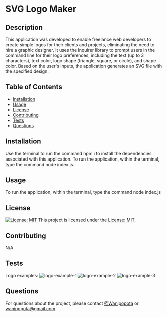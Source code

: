 # SVG Logo Maker
  
  ## Description
  This application was developed to enable freelance web developers to create simple logos for their clients and projects, eliminating the need to hire a graphic designer. It uses the Inquirer library to prompt users in the command line for their logo preferences, including the text (up to 3 characters), text color, logo shape (triangle, square, or circle), and shape color. Based on the user's inputs, the application generates an SVG file with the specified design.
  
  ## Table of Contents
  - [Installation](#installation)
  - [Usage](#usage)
  - [License](#license)
  - [Contributing](#contributing)
  - [Tests](#tests)
  - [Questions](#questions)
  
  ## Installation
  Use the terminal to run the command npm i to install the dependencies associated with this application. To run the application, within the terminal, type the command node index.js.
  
  ## Usage
  To run the application, within the terminal, type the command node index.js
  
  ## License
  [![License: MIT](https://img.shields.io/badge/License-MIT-yellow.svg)](https://opensource.org/licenses/MIT)
  This project is licensed under the [License: MIT](https://opensource.org/licenses/MIT).
  
  ## Contributing
  N/A
  
  ## Tests
  
  Logo examples:
  ![logo-example-1](https://github.com/Wanipopota/svg-logo-maker/assets/163935215/a18aa89f-e846-4097-96d5-2b301158f545)
  ![logo-example-2](https://github.com/Wanipopota/svg-logo-maker/assets/163935215/c5f6e797-0383-4427-b026-e7315f5cd644)
  ![logo-example-3](https://github.com/Wanipopota/svg-logo-maker/assets/163935215/c049bb41-71fb-4a6b-8f9c-a2bcba8b195a)
  
  ## Questions
  For questions about the project, please contact [@Wanipopota](https://github.com/Wanipopota) or wanipopota@gmail.com.
  
